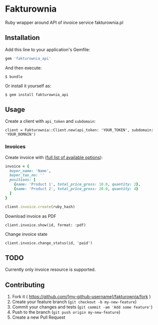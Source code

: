 # Fakturownia

Ruby wrapper around API of invoice service fakturownia.pl

## Installation

Add this line to your application's Gemfile:

```ruby
gem 'fakturownia_api'
```

And then execute:

    $ bundle

Or install it yourself as:

    $ gem install fakturownia_api

## Usage

Create a client with `api_token` and `subdomain`:

    client = Fakturownia::Client.new(api_token: 'YOUR_TOKEN', subdomain: 'YOUR_DOMAIN')


### Invoices

Create invoice with ([full list of available options](https://github.com/fakturownia/api/)):

```ruby
invoice = {
  buyer_name: 'Name',
  buyer_tax_no: ''
  positions: [
    {name: 'Product 1', total_price_gross: 10.0, quantity: 2},
    {name: 'Product 2', total_price_gross: 20.0, quantity: 4}
  ]
}

client.invoice.create(ruby_hash)
```

Download invoice as PDF

    client.invoice.show(id, format: :pdf)

Change invoice state

    client.invoice.change_status(id, 'paid')


## TODO

Currently only invoice resource is supported.

## Contributing

1. Fork it ( https://github.com/[my-github-username]/fakturownia/fork )
2. Create your feature branch (`git checkout -b my-new-feature`)
3. Commit your changes and tests (`git commit -am 'Add some feature'`)
4. Push to the branch (`git push origin my-new-feature`)
5. Create a new Pull Request

